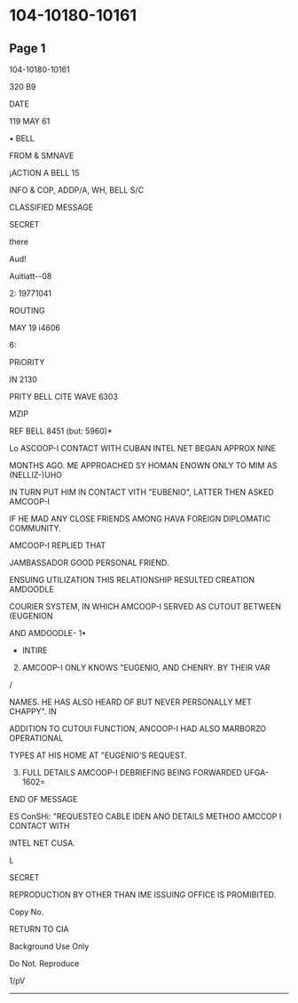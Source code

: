 # 104-10180-10161

## Page 1

104-10180-10161

320 B9

DATE

119 MAY 61

• BELL

FROM & SMNAVE

¡ACTION A BELL 15

INFO & COP, ADDP/A, WH, BELL S/C

CLASSIFIED MESSAGE

SECRET

there

Aud!

Auitiatt--08

2: 19771041

ROUTING

MAY 19 i4606

6:

PRiORITY

IN 2130

PRITY BELL CITE WAVE 6303

MZIP

REF BELL 8451 (but: 5960)*

Lo ASCOOP-I CONTACT WITH CUBAN INTEL NET BEGAN APPROX NINE

MONTHS AGO. ME APPROACHED SY HOMAN ENOWN ONLY TO MIM AS (NELLIZ-)UHO

IN TURN PUT HIM IN CONTACT VITH "EUBENIO", LATTER THEN ASKED AMCOOP-I

IF HE MAD ANY CLOSE FRIENDS AMONG HAVA FOREIGN DIPLOMATIC COMMUNITY.

AMCOOP-I REPLIED THAT

JAMBASSADOR GOOD PERSONAL FRIEND.

ENSUING UTILIZATION THIS RELATIONSHIP RESULTED CREATION AMDOODLE

COURIER SYSTEM, IN WHICH AMCOOP-I SERVED AS CUTOUT BETWEEN (EUGENION

AND AMDOODLE- 1•

- INTIRE

2. AMCOOP-I ONLY KNOWS "EUGENIO, AND CHENRY. BY THEIR VAR

/

NAMES. HE HAS ALSO HEARD OF BUT NEVER PERSONALLY MET CHAPPY". IN

ADDITION TO CUTOUI FUNCTION, ANCOOP-I HAD ALSO MARBORZO OPERATIONAL

TYPES AT HIS HOME AT "EUGENIO'S REQUEST.

3. FULL DETAILS AMCOOP-I DEBRIEFING BEING FORWARDED UFGA- 1602=

END OF MESSAGE

ES ConSHi: "REQUESTEO CABLE IDEN ANO DETAILS METHOO AMCCOP I CONTACT WITH

INTEL NET CUSA.

L

SECRET

REPRODUCTION BY OTHER THAN IME ISSUING OFFICE IS PROMIBITED.

Copy No.

RETURN TO CIA

Background Use Only

Do Not. Reproduce

1/pV

---

